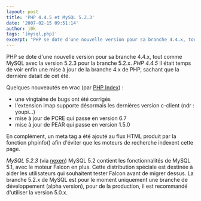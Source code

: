 ```yaml
---
layout: post
title: 'PHP 4.4.5 et MySQL 5.2.3'
date: '2007-02-15 09:51:14'
author: j0k
tags: '[mysql,php]'
excerpt: "PHP se dote d'une nouvelle version pour sa branche 4.4.x, tout comme MySQL avec la version 5.2.3 pour la branche 5.2.x.     \n_PHP 4.4.5_   Il était temps de voir enfin une mise à jour de la branche 4.x de PHP, sachant que la dernière datait de cet été.   Quelques nouveautés en vrac (par [PHP      …"
---
```


PHP se dote d'une nouvelle version pour sa branche 4.4.x, tout comme MySQL avec la version 5.2.3 pour la branche 5.2.x.
_PHP 4.4.5_   Il était temps de voir enfin une mise à jour de la branche 4.x de PHP, sachant que la dernière datait de cet été.

Quelques nouveautés en vrac (par [PHP Index](http://www.phpindex.com/index.php/2007/02/15/3004-php-445)) :
* une vingtaine de bugs ont été corrigés
* l'extension imap supporte désormais les dernières version c-client (ndr : youpi...)
* mise à jour de PCRE qui passe en version 6.7
* mise à jour de PEAR qui passe en version 1.5.0

En complément, un meta tag a été ajouté au flux HTML produit par la fonction phpinfo() afin d'éviter que les moteurs de recherche indexent cette page.


_MySQL 5.2.3_ (via [nexen](http://www.nexen.net/actualites/mysql/mysql_5.2.3.php))   MySQL 5.2 contient les fonctionnalités de MySQL 5.1, avec le moteur Falcon en plus. Cette distribution spéciale est destinée à aider les utilisateurs qui souhaitent tester Falcon avant de migrer dessus.   La branche 5.2.x de MySQL est pour le moment uniquement une branche de développement (alpha version), pour de la production, il est recommandé d'utiliser la version 5.0.x.
